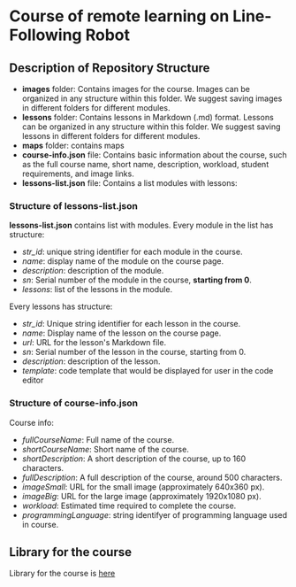 # Course of remote learning on Line-Following Robot


## Description of Repository Structure

- **images** folder: Contains images for the course. Images can be organized in any structure within this folder. We suggest saving images in different folders for different modules.
- **lessons** folder: Contains lessons in Markdown (.md) format. Lessons can be organized in any structure within this folder. We suggest saving lessons in different folders for different modules.
- **maps** folder: contains maps
- **course-info.json** file: Contains basic information about the course, such as the full course name, short name, description, workload, student requirements, and image links.
- **lessons-list.json** file: Contains a list modules with lessons:

### Structure of lessons-list.json
**lessons-list.json** contains list with modules.
Every module in the list has structure:

- *str_id*: unique string identifier for each module in the course.
- *name*: display name of the module on the course page.
- *description*: description of the module.
- *sn*: Serial number of the module in the course, **starting from 0**.
- *lessons*: list of the lessons in the module.

Every lessons has structure:
- *str_id*: Unique string identifier for each lesson in the course.
- *name*: Display name of the lesson on the course page.
- *url*: URL for the lesson's Markdown file.
- *sn*: Serial number of the lesson in the course, starting from 0.
- *description*: description of the lesson.
- *template*: code template that would be displayed for user in the code editor

### Structure of course-info.json
Course info:

- *fullCourseName*: Full name of the course.
- *shortCourseName*: Short name of the course.
- *shortDescription*: A short description of the course, up to 160 characters.
- *fullDescription*: A full description of the course, around 500 characters.
- *imageSmall*: URL for the small image (approximately 640x360 px).
- *imageBig*: URL for the large image (approximately 1920x1080 px).
- *workload*: Estimated time required to complete the course.
- *programmingLanguage*: string identifyer of programming language used in course.

## Library for the course
Library for the course is [here](https://github.com/autolab-fi/LineRobotLibrary)